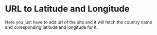 URL to Latitude and Longitude
=============================

Here you just have to add url of the site and it will fetch the country name and coresponding latitude and longitude for it.
